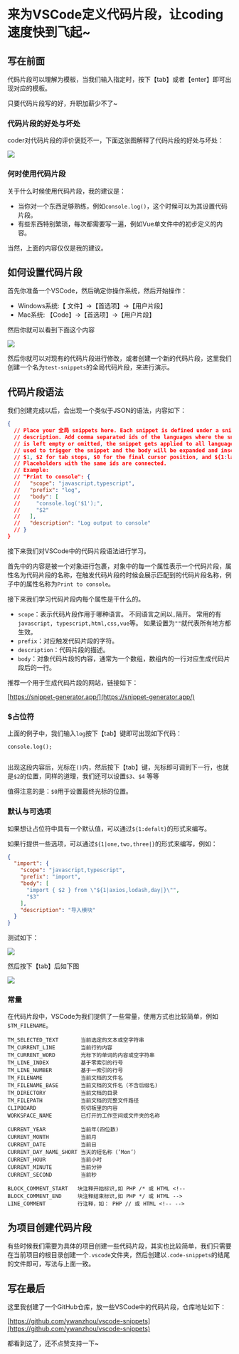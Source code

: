 # 来为VSCode定义代码片段，让coding速度快到飞起~

## 写在前面

代码片段可以理解为模板，当我们输入指定时，按下【tab】或者【enter】即可出现对应的模板。

只要代码片段写的好，升职加薪少不了~

### 代码片段的好处与坏处

coder对代码片段的评价褒贬不一，下面这张图解释了代码片段的好处与坏处：

![](image/01_%E4%BB%A3%E7%A0%81%E7%89%87%E6%AE%B5%E7%9A%84%E5%A5%BD%E4%B8%8E%E5%9D%8F.png)

### 何时使用代码片段

关于什么时候使用代码片段，我的建议是：

- 当你对一个东西足够熟练，例如`console.log()`，这个时候可以为其设置代码片段。
- 有些东西特别繁琐，每次都需要写一遍，例如Vue单文件中的初步定义的内容。

当然，上面的内容仅仅是我的建议。

## 如何设置代码片段

首先你准备一个VSCode，然后确定你操作系统，然后开始操作：

- Windows系统:【 文件】→【首选项】→【用户片段】
- Mac系统: 【Code】→【首选项】→【用户片段】

然后你就可以看到下面这个内容

![](image/image.png)

然后你就可以对现有的代码片段进行修改，或者创建一个新的代码片段，这里我们创建一个名为`test-snippets`的全局代码片段，来进行演示。

## 代码片段语法

我们创建完成以后，会出现一个类似于JSON的语法，内容如下：

```JSON
{
  // Place your 全局 snippets here. Each snippet is defined under a snippet name and has a scope, prefix, body and 
  // description. Add comma separated ids of the languages where the snippet is applicable in the scope field. If scope 
  // is left empty or omitted, the snippet gets applied to all languages. The prefix is what is 
  // used to trigger the snippet and the body will be expanded and inserted. Possible variables are: 
  // $1, $2 for tab stops, $0 for the final cursor position, and ${1:label}, ${2:another} for placeholders. 
  // Placeholders with the same ids are connected.
  // Example:
  // "Print to console": {
  //   "scope": "javascript,typescript",
  //   "prefix": "log",
  //   "body": [
  //     "console.log('$1');",
  //     "$2"
  //   ],
  //   "description": "Log output to console"
  // }
}
```


接下来我们对VSCode中的代码片段语法进行学习。

首先中的内容是被一个对象进行包裹，对象中的每一个属性表示一个代码片段，属性名为代码片段的名称，在触发代码片段的时候会展示匹配到的代码片段名称，例子中的属性名称为`Print to console`。

接下来我们学习代码片段内每个属性是干什么的。

- `scope`：表示代码片段作用于哪种语言。 不同语言之间以`,`隔开。 常用的有`javascript, typescript,html,css,vue`等。 如果设置为`""`就代表所有地方都生效。
- `prefix`：对应触发代码片段的字符。
- `description`：代码片段的描述。
- `body`：对象代码片段的内容，通常为一个数组，数组内的一行对应生成代码片段后的一行。

推荐一个用于生成代码片段的网站，链接如下：

[https://snippet-generator.app/](https://snippet-generator.app/)

### $占位符

上面的例子中，我们输入`log`按下【tab】键即可出现如下代码：

```
console.log();


```


出现这段内容后，光标在`()`内，然后按下【tab】键，光标即可调到下一行，也就是`$2`的位置，同样的道理，我们还可以设置`$3`、`$4` 等等

值得注意的是：`$0`用于设置最终光标的位置。

### 默认与可选项

如果想让占位符中具有一个默认值，可以通过`${1:defalt}`的形式来编写。

如果行提供一些选项，可以通过`${1|one,two,three|}`的形式来编写，例如：

```JSON
{
  "import": {
    "scope": "javascript,typescript",
    "prefix": "import",
    "body": [
      "import { $2 } from \"${1|axios,lodash,day|}\"",
      "$3"
    ],
    "description": "导入模块"
  }
}
```


测试如下：

![](image/image_1.png)

然后按下【tab】后如下图

![](image/image_2.png)

### 常量

在代码片段中，VSCode为我们提供了一些常量，使用方式也比较简单，例如`$TM_FILENAME`。

```Text
TM_SELECTED_TEXT       当前选定的文本或空字符串
TM_CURRENT_LINE        当前行的内容
TM_CURRENT_WORD        光标下的单词的内容或空字符串
TM_LINE_INDEX          基于零索引的行号
TM_LINE_NUMBER         基于一索引的行号
TM_FILENAME            当前文档的文件名
TM_FILENAME_BASE       当前文档的文件名（不含后缀名)
TM_DIRECTORY           当前文档的目录
TM_FILEPATH            当前文档的完整文件路径
CLIPBOARD              剪切板里的内容
WORKSPACE_NAME         已打开的工作空间或文件夹的名称

CURRENT_YEAR           当前年(四位数)
CURRENT_MONTH          当前月
CURRENT_DATE           当前日
CURRENT_DAY_NAME_SHORT 当天的短名称（’Mon’）
CURRENT_HOUR           当前小时
CURRENT_MINUTE         当前分钟
CURRENT_SECOND         当前秒

BLOCK_COMMENT_START   块注释开始标识,如 PHP /* 或 HTML <!--
BLOCK_COMMENT_END     块注释结束标识,如 PHP */ 或 HTML -->
LINE_COMMENT          行注释，如： PHP // 或 HTML <!-- -->
```


## 为项目创建代码片段

有些时候我们需要为具体的项目创建一些代码片段，其实也比较简单，我们只需要在当前项目的根目录创建一个`.vscode`文件夹，然后创建以`.code-snippets`的结尾的文件即可，写法与上面一致。

## 写在最后

这里我创建了一个GitHub仓库，放一些VSCode中的代码片段，仓库地址如下：

[https://github.com/ywanzhou/vscode-snippets](https://github.com/ywanzhou/vscode-snippets)

都看到这了，还不点赞支持一下~



